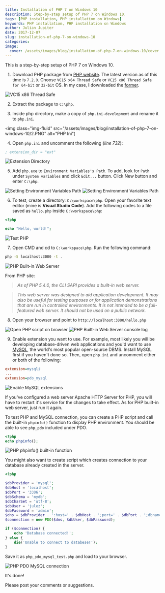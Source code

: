 ```yaml
---
title: Installation of PHP 7 on Windows 10
description: Step-by-step setup of PHP 7 on Windows 10.
tags: [PHP installation, PHP installation on Windows]
keywords: PHP installation, PHP installation on Windows
author: Julian Jupiter
date: 2017-12-07
slug: installation-of-php-7-on-windows-10
categories:
image:
  cover: /assets/images/blog/installation-of-php-7-on-windows-10/cover.PNG
---
```


This is a step-by-step setup of PHP 7 on Windows 10.

1. Download PHP package from [PHP website](http://windows.php.net/download). The latest version as of this time is `7.2.0`. Choose `VC15 x64 Thread Safe` or `VC15 x86 Thread Safe for 64-bit` or `32-bit` OS. In my case, I downloaded the [former](http://windows.php.net/downloads/releases/php-7.2.0-nts-Win32-VC15-x64.zip "VC15 x86 Thread Safe").

<img class="img-fluid" src="/assets/images/blog/installation-of-php-7-on-windows-10/1.PNG" alt="VC15 x86 Thread Safe">

2. Extract the package to `C:\php`.

3. Inside php directory, make a copy of `php.ini-development` and rename it to `php.ini`.

<img class="img-fluid" src="/assets/images/blog/installation-of-php-7-on-windows-10/2.PNG" alt="PHP Ini")

4. Open `php.ini` and uncomment the following (_line 732_):

```ini
; extension_dir = "ext"
```

<img class="img-fluid" src="/assets/images/blog/installation-of-php-7-on-windows-10/3.PNG" alt="Extension Directory">

5.  Add `php.exe` to `Environment Variables's Path`. To add, look for `Path` under `System variables` and click `Edit...` button. Click New button and enter `C:\php`.

<img class="img-fluid" src="/assets/images/blog/installation-of-php-7-on-windows-10/4a.PNG" alt="Setting Environment Variables Path">

<img class="img-fluid" src="/assets/images/blog/installation-of-php-7-on-windows-10/4b.PNG" alt="Setting Environment Variables Path">

6. To test, create a directory: `C:\workspace\php`. Open your favorite text editor (mine is **Visual Studio Code**). Add the following codes to a file saved as `hello.php` inside `C:\workspace\php`:

```php
<?php

echo "Hello, world!";
```

<img class="img-fluid" src="/assets/images/blog/installation-of-php-7-on-windows-10/5.PNG" alt="Test PHP">

7. Open CMD and cd to `C:\workspace\php`. Run the following command:

```bash
php -S localhost:3000 -t .
```

<img class="img-fluid" src="/assets/images/blog/installation-of-php-7-on-windows-10/6.PNG" alt="PHP Built-in Web Server">

From PHP site:

> _As of PHP 5.4.0, the CLI SAPI provides a built-in web server._

> _This web server was designed to aid application development. It may also be useful for testing purposes or for application demonstrations that are run in controlled environments. It is not intended to be a full-featured web server. It should not be used on a public network._

8. Open your browser and point to `http://localhost:3000/hello.php`

<img class="img-fluid" src="/assets/images/blog/installation-of-php-7-on-windows-10/7.PNG" alt="Open PHP script on browser">

<img class="img-fluid" src="/assets/images/blog/installation-of-php-7-on-windows-10/8.PNG" alt="PHP Built-in Web Server console log">

9. Enable extension you want to use. For example, most likely you will be developing database-driven web applications and you'd want to use [MySQL](https://www.mysql.com/ "MySQL"), the world's most popular open-source DBMS. Install MySQL first if you haven't done so. Then, open `php.ini` and uncomment either or both of the following:

```ini
extension=mysqli
...
extension=pdo_mysql
```

<img class="img-fluid" src="/assets/images/blog/installation-of-php-7-on-windows-10/9.PNG" alt="Enable MySQL extensions">

If you've configured a web server Apache HTTP Server for PHP, you will have to restart it's service for the changes to take effect. As for PHP built-in web server, just run it again.

To test PHP and MySQL connection, you can create a PHP script and call the built-in `phpinfo()` function to display PHP environment. You should be able to see `php_pdo` included under PDO.

```php
<?php
echo phpinfo();
```

<img class="img-fluid" src="/assets/images/blog/installation-of-php-7-on-windows-10/10.PNG" alt="PHP phpinfo() built-in function">

You might also want to create script which creates connection to your database already created in the server.

```php
<?php

$dbProvider = 'mysql';
$dbHost = 'localhost';
$dbPort = '3306';
$dbSchema = 'mydb';
$dbCharSet = 'utf-8';
$dbUser = 'julez';
$dbPassword = 'admin';
$dns = $dbProvider . ':host=' . $dbHost . ';port=' . $dbPort . ';dbname=' . $dbSchema . ';char-set='. $dbCharSet;
$connection = new PDO($dns, $dbUser, $dbPassword);

if ($connection) {
    echo 'Database connected!';
} else {
    die('Unable to connect to databese!');
}
```

Save it as `php_pdo_mysql_test.php` and load to your browser.

<img class="img-fluid" src="/assets/images/blog/installation-of-php-7-on-windows-10/11.PNG" alt="PHP PDO MySQL connection">

It's done!

Please post your comments or suggestions.
